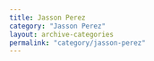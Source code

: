 ```yaml
---
title: Jasson Perez
category: "Jasson Perez"
layout: archive-categories
permalink: "category/jasson-perez"
---
```

